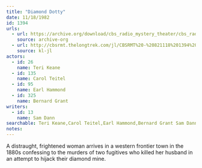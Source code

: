```yaml
---
title: "Diamond Dotty"
date: 11/18/1982
id: 1394
urls: 
  - url: https://archive.org/download/cbs_radio_mystery_theater/cbs_radio_mystery_theater-1351-1399.zip/cbs_radio_mystery_theater-1351-1399%2Fcbsrmt_1394_diamond_dotty.mp3
    source: archive-org
  - url: http://cbsrmt.thelongtrek.com/jl/CBSRMT%20-%20821118%201394%20Diamond%20Dotty_jl.mp3
    source: kl-jl
actors:  
  - id: 26
    name: Teri Keane  
  - id: 135
    name: Carol Teitel  
  - id: 95
    name: Earl Hammond  
  - id: 325
    name: Bernard Grant
writers:  
  - id: 13
    name: Sam Dann
searchable: Teri Keane,Carol Teitel,Earl Hammond,Bernard Grant Sam Dann
notes:  
---
```

A distraught, frightened woman arrives in a western frontier town in the 1880s confessing to the murders of two fugitives who killed her husband in an attempt to hijack their diamond mine.